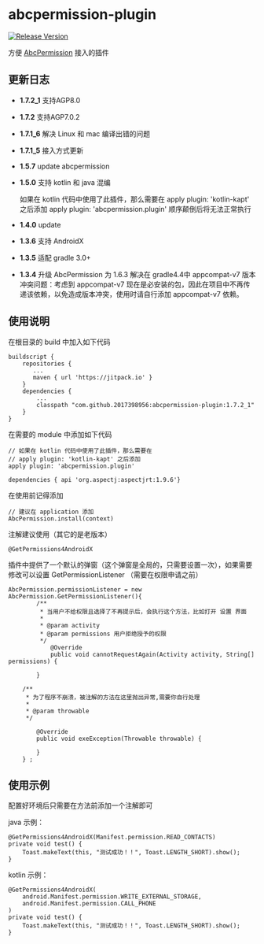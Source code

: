 # abcpermission-plugin

[![Release Version](https://img.shields.io/badge/release-1.7.2_1-green.svg)](https://github.com/2017398956/abcpermission-plugin/releases)

方便 [AbcPermission](https://github.com/2017398956/AbcPermission "AbcPermission") 接入的插件

## 更新日志 ##
- **1.7.2_1**  支持AGP8.0
- **1.7.2**  支持AGP7.0.2
- **1.7.1_6**  解决 Linux 和 mac 编译出错的问题
- **1.7.1_5**  接入方式更新
- **1.5.7**  update abcpermission
- **1.5.0**  支持 kotlin 和 java 混编

    如果在 kotlin 代码中使用了此插件，那么需要在
    apply plugin: 'kotlin-kapt' 之后添加 apply plugin: 'abcpermission.plugin' 
    顺序颠倒后将无法正常执行
- **1.4.0**  update
- **1.3.6**  支持 AndroidX

- **1.3.5**  适配 gradle 3.0+

- **1.3.4**  升级 AbcPermission 为 1.6.3 解决在 gradle4.4中 appcompat-v7 版本冲突问题：考虑到 appcompat-v7 现在是必安装的包，因此在项目中不再传递该依赖，以免造成版本冲突，使用时请自行添加 appcompat-v7 依赖。

## 使用说明 ##

在根目录的 build 中加入如下代码

    buildscript {
        repositories {
           ...
           maven { url 'https://jitpack.io' }
        }
        dependencies {
            ...
            classpath "com.github.2017398956:abcpermission-plugin:1.7.2_1"
        }
    }
    
在需要的 module 中添加如下代码
    
    // 如果在 kotlin 代码中使用了此插件，那么需要在
    // apply plugin: 'kotlin-kapt' 之后添加 
    apply plugin: 'abcpermission.plugin'
    
    dependencies { api 'org.aspectj:aspectjrt:1.9.6'}
    
在使用前记得添加 

    // 建议在 application 添加
    AbcPermission.install(context)
    
注解建议使用（其它的是老版本）

    @GetPermissions4AndroidX

插件中提供了一个默认的弹窗（这个弹窗是全局的，只需要设置一次），如果需要修改可以设置 GetPermissionListener （需要在权限申请之前）

    AbcPermission.permissionListener = new AbcPermission.GetPermissionListener(){
            /**
             * 当用户不给权限且选择了不再提示后，会执行这个方法，比如打开 设置 界面
             *
             * @param activity 
             * @param permissions 用户拒绝授予的权限
             */
                @Override
                public void cannotRequestAgain(Activity activity, String[] permissions) {
                
            }

		/**
         * 为了程序不崩溃，被注解的方法在这里抛出异常,需要你自行处理
         *
         * @param throwable
         */

            @Override
            public void exeException(Throwable throwable) {
                
            }
        } ;
        
## 使用示例 ##

配置好环境后只需要在方法前添加一个注解即可

java 示例：

    @GetPermissions4AndroidX(Manifest.permission.READ_CONTACTS)
    private void test() {
        Toast.makeText(this, "测试成功！！", Toast.LENGTH_SHORT).show();
    }
    
kotlin 示例：

    @GetPermissions4AndroidX(
        android.Manifest.permission.WRITE_EXTERNAL_STORAGE,
        android.Manifest.permission.CALL_PHONE
    )
    private void test() {
        Toast.makeText(this, "测试成功！！", Toast.LENGTH_SHORT).show();
    }